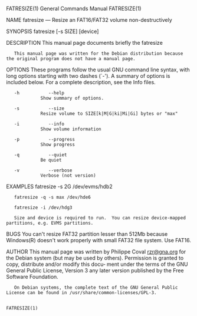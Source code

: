 FATRESIZE(1)                                                                      General Commands Manual                                                                     FATRESIZE(1)

NAME
       fatresize —     Resize an FAT16/FAT32 volume non-destructively

SYNOPSIS
       fatresize [-s SIZE]  [device]

DESCRIPTION
       This manual page documents briefly the fatresize

       This manual page was written for the Debian distribution because the original program does not have a manual page.

OPTIONS
       These  programs  follow  the usual GNU command line syntax, with long options starting with two dashes (`-').  A summary of options is included below.  For a complete description,
       see the Info files.

       -h           --help
                 Show summary of options.

       -s           --size
                 Resize volume to SIZE[k|M|G|ki|Mi|Gi] bytes or "max"

       -i           --info
                 Show volume information

       -p           --progress
                 Show progress

       -q           --quiet
                 Be quiet

       -v           --verbose
                 Verbose (not version)

EXAMPLES
       fatresize -s 2G /dev/evms/hdb2

       fatresize -q -s max /dev/hde6

       fatresize -i /dev/hdg3

       Size and device is required to run.  You can resize device-mapped partitions, e.g. EVMS partitions.

BUGS
       You can't resize FAT32 partition lesser than 512Mb because Windows(R) doesn't work properly with small FAT32 file system. Use FAT16.

AUTHOR
       This manual page was written by Philippe Coval rzr@gna.org for the Debian system (but may be used by others).  Permission is granted to copy, distribute and/or modify  this  docu‐
       ment under the terms of the GNU General Public License, Version 3 any later version published by the Free Software Foundation.

       On Debian systems, the complete text of the GNU General Public License can be found in /usr/share/common-licenses/GPL-3.

                                                                                                                                                                              FATRESIZE(1)
